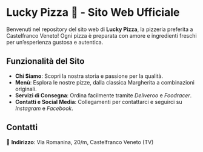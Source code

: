 # Lucky Pizza 🍕 - Sito Web Ufficiale

Benvenuti nel repository del sito web di **Lucky Pizza**, la pizzeria preferita a Castelfranco Veneto! Ogni pizza è preparata con amore e ingredienti freschi per un’esperienza gustosa e autentica.

## Funzionalità del Sito

- **Chi Siamo**: Scopri la nostra storia e passione per la qualità.
- **Menù**: Esplora le nostre pizze, dalla classica Margherita a combinazioni originali.
- **Servizi di Consegna**: Ordina facilmente tramite *Deliveroo* e *Foodracer*.
- **Contatti e Social Media**: Collegamenti per contattarci e seguirci su *Instagram* e *Facebook*.

## Contatti

📍 **Indirizzo**: Via Romanina, 20/m, Castelfranco Veneto (TV)  
